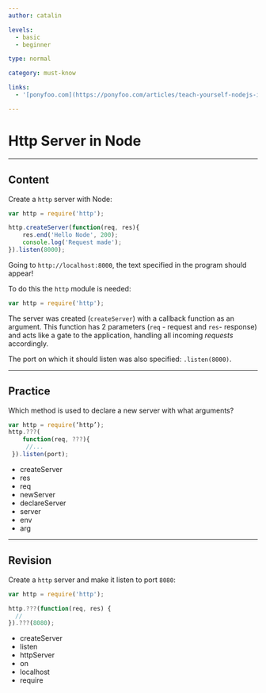 ```yaml
---
author: catalin

levels:
  - basic
  - beginner

type: normal

category: must-know

links:
  - '[ponyfoo.com](https://ponyfoo.com/articles/teach-yourself-nodejs-in-10-steps#http-server){website}'

---
```

# Http Server in **Node**

---
## Content

Create a `http` server with Node:
```javascript
var http = require('http');

http.createServer(function(req, res){
    res.end('Hello Node', 200);
    console.log('Request made');
}).listen(8000);
```

Going to `http://localhost:8000`, the text specified in the program should appear!

To do this the `http` module is needed:
```javascript
var http = require('http');
```
The server was created (`createServer`) with a callback function as an argument. This function has 2 parameters (`req` - request and `res`- response) and acts like a gate to the application, handling all incoming *requests* accordingly.

The port on which it should listen was also specified: `.listen(8000)`.

---
## Practice

Which method is used to declare a new server with what arguments?

```javascript
var http = require(‘http’);
http.???(
    function(req, ???){
     //...
 }).listen(port);
```

* createServer
* res
* req
* newServer
* declareServer
* server
* env
* arg

---
## Revision

Create a `http` server and make it listen to port `8080`:
```javascript
var http = require('http');

http.???(function(req, res) {
  //
}).???(8080);
```


* createServer
* listen
* httpServer
* on
* localhost
* require


